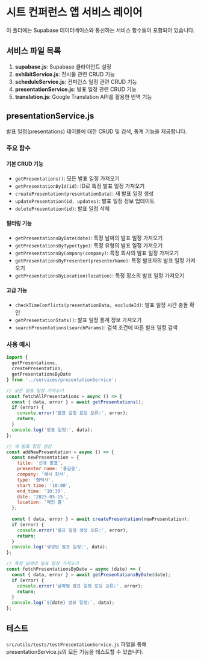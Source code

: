 # 시트 컨퍼런스 앱 서비스 레이어

이 폴더에는 Supabase 데이터베이스와 통신하는 서비스 함수들이 포함되어 있습니다.

## 서비스 파일 목록

1. **supabase.js**: Supabase 클라이언트 설정
2. **exhibitService.js**: 전시물 관련 CRUD 기능
3. **scheduleService.js**: 컨퍼런스 일정 관련 CRUD 기능
4. **presentationService.js**: 발표 일정 관련 CRUD 기능
5. **translation.js**: Google Translation API를 활용한 번역 기능

## presentationService.js

발표 일정(presentations) 테이블에 대한 CRUD 및 검색, 통계 기능을 제공합니다.

### 주요 함수

#### 기본 CRUD 기능
- `getPresentations()`: 모든 발표 일정 가져오기
- `getPresentationById(id)`: ID로 특정 발표 일정 가져오기
- `createPresentation(presentationData)`: 새 발표 일정 생성
- `updatePresentation(id, updates)`: 발표 일정 정보 업데이트
- `deletePresentation(id)`: 발표 일정 삭제

#### 필터링 기능
- `getPresentationsByDate(date)`: 특정 날짜의 발표 일정 가져오기
- `getPresentationsByType(type)`: 특정 유형의 발표 일정 가져오기
- `getPresentationsByCompany(company)`: 특정 회사의 발표 일정 가져오기
- `getPresentationsByPresenter(presenterName)`: 특정 발표자의 발표 일정 가져오기
- `getPresentationsByLocation(location)`: 특정 장소의 발표 일정 가져오기

#### 고급 기능
- `checkTimeConflicts(presentationData, excludeId)`: 발표 일정 시간 충돌 확인
- `getPresentationStats()`: 발표 일정 통계 정보 가져오기
- `searchPresentations(searchParams)`: 검색 조건에 따른 발표 일정 검색

### 사용 예시

```javascript
import { 
  getPresentations, 
  createPresentation, 
  getPresentationsByDate 
} from '../services/presentationService';

// 모든 발표 일정 가져오기
const fetchAllPresentations = async () => {
  const { data, error } = await getPresentations();
  if (error) {
    console.error('발표 일정 로딩 오류:', error);
    return;
  }
  console.log('발표 일정:', data);
};

// 새 발표 일정 생성
const addNewPresentation = async () => {
  const newPresentation = {
    title: '신규 발표',
    presenter_name: '홍길동',
    company: '예시 회사',
    type: '협력사',
    start_time: '10:00',
    end_time: '10:30',
    date: '2025-05-15',
    location: '메인 홀'
  };
  
  const { data, error } = await createPresentation(newPresentation);
  if (error) {
    console.error('발표 일정 생성 오류:', error);
    return;
  }
  console.log('생성된 발표 일정:', data);
};

// 특정 날짜의 발표 일정 가져오기
const fetchPresentationsByDate = async (date) => {
  const { data, error } = await getPresentationsByDate(date);
  if (error) {
    console.error('날짜별 발표 일정 로딩 오류:', error);
    return;
  }
  console.log(`${date} 발표 일정:`, data);
};
```

## 테스트

`src/utils/tests/testPresentationService.js` 파일을 통해 presentationService.js의 모든 기능을 테스트할 수 있습니다.
